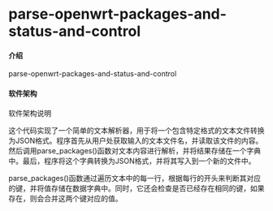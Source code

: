 # parse-openwrt-packages-and-status-and-control

#### 介绍

parse-openwrt-packages-and-status-and-control

#### 软件架构

软件架构说明

这个代码实现了一个简单的文本解析器，用于将一个包含特定格式的文本文件转换为JSON格式。程序首先从用户处获取输入的文本文件名，并读取该文件的内容。然后调用parse_packages()函数对文本内容进行解析，并将结果存储在一个字典中。最后，程序将这个字典转换为JSON格式，并将其写入到一个新的文件中。

parse_packages()函数通过遍历文本中的每一行，根据每行的开头来判断其对应的键，并将值存储在数据字典中。同时，它还会检查是否已经存在相同的键，如果存在，则会合并这两个键对应的值。
